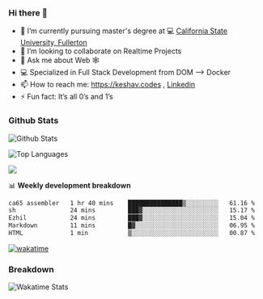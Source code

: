 ### Hi there 👋

- 🔭 I’m currently pursuing master's degree at 💻 [California State University, Fullerton](http://www.fullerton.edu/) 
- 👯 I’m looking to collaborate on Realtime Projects
- 💬 Ask me about Web 🕸
- 💻 Specialized in Full Stack Development from DOM --> Docker
- 📫 How to reach me: https://keshav.codes , [Linkedin](https://www.linkedin.com/in/keshavlingala/)
- ⚡ Fun fact: It’s all 0’s and 1’s

### Github Stats
![Github Stats](https://github-readme-stats.vercel.app/api?username=keshavlingala&count_private=true&show_icons=true&theme=radical)

![Top Languages](https://github-readme-stats.vercel.app/api/top-langs/?username=keshavlingala&show_icons=true&theme=radical)

![](https://komarev.com/ghpvc/?username=keshavlingala)

📊 **Weekly development breakdown**

<!--START_SECTION:waka-->

```txt
ca65 assembler   1 hr 40 mins    ███████████████▒░░░░░░░░░   61.16 %
sh               24 mins         ███▓░░░░░░░░░░░░░░░░░░░░░   15.17 %
Ezhil            24 mins         ███▓░░░░░░░░░░░░░░░░░░░░░   15.04 %
Markdown         11 mins         █▓░░░░░░░░░░░░░░░░░░░░░░░   06.95 %
HTML             1 min           ▒░░░░░░░░░░░░░░░░░░░░░░░░   00.87 %
```

<!--END_SECTION:waka-->


[![wakatime](https://wakatime.com/badge/user/62bfdbc7-082c-40a7-b4bd-f9280d51aeed.svg)](https://wakatime.com/@62bfdbc7-082c-40a7-b4bd-f9280d51aeed)


### Breakdown

![Wakatime Stats](https://github-readme-stats.vercel.app/api/wakatime?username=keshavlingala)